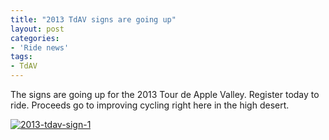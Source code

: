 ```yaml
---
title: "2013 TdAV signs are going up"
layout: post
categories:
- 'Ride news'
tags:
- TdAV
---
```


The signs are going up for the 2013 Tour de Apple Valley. Register today to ride. Proceeds go to improving cycling right here in the high desert.

[![2013-tdav-sign-1](https://farm4.staticflickr.com/3714/9661386505_8ef2409d92.jpg)](https://www.flickr.com/photos/15848140@N02/9661386505/ "2013-tdav-sign-1 by Tour de Apple Valley, on Flickr")